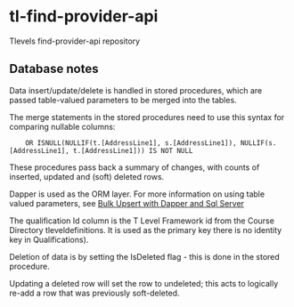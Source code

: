 # tl-find-provider-api
Tlevels find-provider-api repository

## Database notes

Data insert/update/delete is handled in stored procedures, which are passed table-valued parameters 
to be merged into the tables. 

The merge statements in the stored procedures need to use this syntax for comparing nullable columns:
```
    OR ISNULL(NULLIF(t.[AddressLine1], s.[AddressLine1]), NULLIF(s.[AddressLine1], t.[AddressLine1])) IS NOT NULL
```

These procedures pass back a summary of changes, with counts of inserted, updated and (soft) deleted rows.

Dapper is used as the ORM layer. For more information on using table valued parameters, see [Bulk Upsert with Dapper and Sql Server](https://blog.schroederspace.com/tumbleweed-technology/bulk-upsert-with-dapper-and-sql-server)

The qualification Id column is the T Level Framework id from the Course Directory tleveldefinitions. 
It is used as the primary key there is no identity key in Qualifications).

Deletion of data is by setting the IsDeleted flag - this is done in the stored procedure.

Updating a deleted row will set the row to undeleted; this acts to logically re-add a row that was previously soft-deleted.


